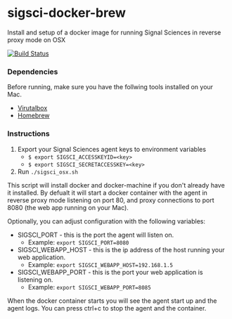 # sigsci-docker-brew

Install and setup of a docker image for running Signal Sciences in reverse proxy mode on OSX

[![Build Status](https://travis-ci.org/foospidy/sigsci-docker-brew.svg?branch=master)](https://travis-ci.org/foospidy/sigsci-docker-brew)

### Dependencies

Before running, make sure you have the follwing tools installed on your Mac.

- [Virutalbox](https://www.virtualbox.org/wiki/Downloads)
- [Homebrew](https://brew.sh/)

### Instructions

1. Export your Signal Sciences agent keys to environment variables
    - `$ export SIGSCI_ACCESSKEYID=<key>`
    - `$ export SIGSCI_SECRETACCESSKEY=<key>`
2. Run `./sigsci_osx.sh`

This script will install docker and docker-machine if you don't already have it installed. By defualt it will start a docker container with the agent in reverse proxy mode listening on port 80, and proxy connections to port 8080 (the web app running on your Mac).

Optionally, you can adjust configuration with the following variables:

- SIGSCI_PORT - this is the port the agent will listen on.
    - Example: `export SIGSCI_PORT=8080`
- SIGSCI_WEBAPP_HOST - this is the ip address of the host running your web application.
    - Example: `export SIGSCI_WEBAPP_HOST=192.168.1.5`
- SIGSCI_WEBAPP_PORT - this is the port your web application is listening on.
    - Example: `export SIGSCI_WEBAPP_PORT=8085`


When the docker container starts you will see the agent start up and the agent logs. You can press ctrl+c to stop the agent and the container.
